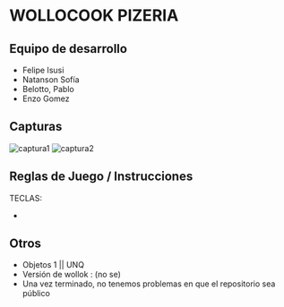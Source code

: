 # WOLLOCOOK PIZERIA

## Equipo de desarrollo

- Felipe Isusi
- Natanson Sofía
- Belotto, Pablo
- Enzo Gomez

## Capturas

![captura1]()
![captura2]()

## Reglas de Juego / Instrucciones

TECLAS:

-


## Otros

- Objetos 1 || UNQ 
- Versión de wollok : (no se)
- Una vez terminado, no tenemos problemas en que el repositorio sea público
